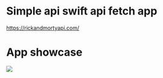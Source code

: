 # Simple api swift api fetch app
https://rickandmortyapi.com/

# App showcase
![](https://github.com/Rektoooooo/Rick-Morty/blob/main/Showcase.gif)
